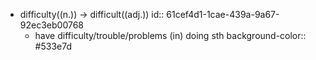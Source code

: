 - difficulty((n.)) -> difficult((adj.))
  id:: 61cef4d1-1cae-439a-9a67-92ec3eb00768
	- have difficulty/trouble/problems (in) doing sth
	  background-color:: #533e7d